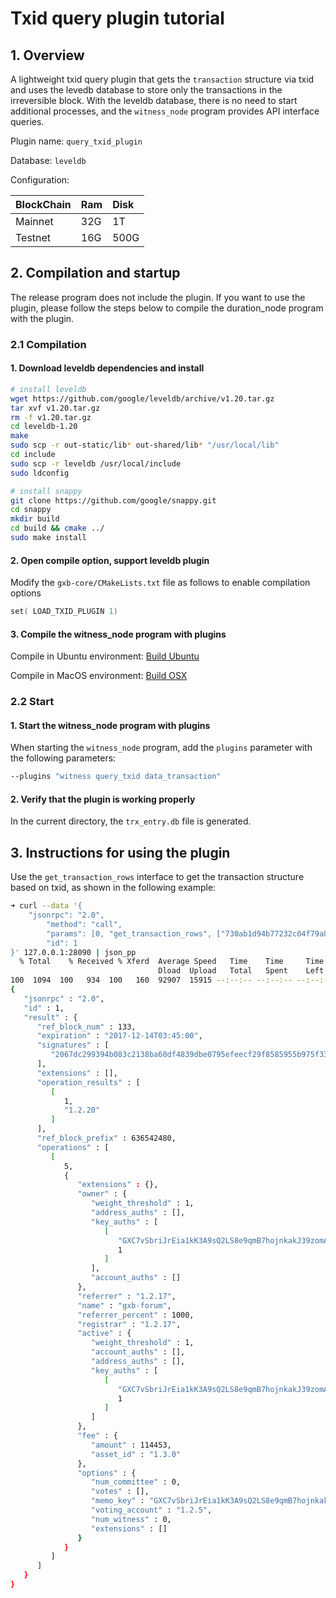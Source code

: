 # Txid query plugin tutorial

## 1. Overview

A lightweight txid query plugin that gets the `transaction` structure via txid and uses the levedb database to store only the transactions in the irreversible block. With the leveldb database, there is no need to start additional processes, and the `witness_node` program provides API interface queries.

Plugin name: `query_txid_plugin`

Database: `leveldb`

Configuration:

| BlockChain | Ram | Disk |
| :--- | :--- | :-- |
| Mainnet | 32G | 1T |
| Testnet | 16G | 500G |


## 2. Compilation and startup

The release program does not include the plugin. If you want to use the plugin, please follow the steps below to compile the duration_node program with the plugin.

### 2.1 Compilation

#### 1. Download leveldb dependencies and install

``` sh
# install leveldb
wget https://github.com/google/leveldb/archive/v1.20.tar.gz
tar xvf v1.20.tar.gz
rm -f v1.20.tar.gz
cd leveldb-1.20
make
sudo scp -r out-static/lib* out-shared/lib* "/usr/local/lib"
cd include
sudo scp -r leveldb /usr/local/include
sudo ldconfig
```
```sh
# install snappy
git clone https://github.com/google/snappy.git
cd snappy
mkdir build
cd build && cmake ../
sudo make install
```

#### 2. Open compile option, support leveldb plugin

Modify the `gxb-core/CMakeLists.txt` file as follows to enable compilation options

```cpp
set( LOAD_TXID_PLUGIN 1)
```

#### 3. Compile the witness_node program with plugins

Compile in Ubuntu environment: [Build Ubuntu](https://github.com/gxchain/gxb-core/wiki/BUILD_UBUNTU)

Compile in MacOS environment: [Build OSX](https://github.com/gxchain/gxb-core/wiki/BUILD_OS_X)

### 2.2 Start

#### 1. Start the witness_node program with plugins

When starting the `witness_node` program, add the `plugins` parameter with the following parameters:

```bash
--plugins "witness query_txid data_transaction"
```

#### 2. Verify that the plugin is working properly

In the current directory, the `trx_entry.db` file is generated.

## 3. Instructions for using the plugin

Use the `get_transaction_rows` interface to get the transaction structure based on txid, as shown in the following example:

```bash
➜ curl --data '{
    "jsonrpc": "2.0",
        "method": "call",
        "params": [0, "get_transaction_rows", ["730ab1d94b77232c04f79a83480bf5b2721d0837"]],
        "id": 1
}' 127.0.0.1:28090 | json_pp
  % Total    % Received % Xferd  Average Speed   Time    Time     Time  Current
                                 Dload  Upload   Total   Spent    Left  Speed
100  1094  100   934  100   160  92907  15915 --:--:-- --:--:-- --:--:--  101k
{
   "jsonrpc" : "2.0",
   "id" : 1,
   "result" : {
      "ref_block_num" : 133,
      "expiration" : "2017-12-14T03:45:00",
      "signatures" : [
         "2067dc299394b083c2138ba60df4839dbe0795efeecf29f8585955b975f3390c6d10bc55de4717c32770803fdc61364400e994a0194039f800058bccadec9e3686"
      ],
      "extensions" : [],
      "operation_results" : [
         [
            1,
            "1.2.20"
         ]
      ],
      "ref_block_prefix" : 636542480,
      "operations" : [
         [
            5,
            {
               "extensions" : {},
               "owner" : {
                  "weight_threshold" : 1,
                  "address_auths" : [],
                  "key_auths" : [
                     [
                        "GXC7vSbriJrEia1kK3A9sQ2LS8e9qmB7hojnkakJ39zomAba5jTek",
                        1
                     ]
                  ],
                  "account_auths" : []
               },
               "referrer" : "1.2.17",
               "name" : "gxb-forum",
               "referrer_percent" : 1000,
               "registrar" : "1.2.17",
               "active" : {
                  "weight_threshold" : 1,
                  "account_auths" : [],
                  "address_auths" : [],
                  "key_auths" : [
                     [
                        "GXC7vSbriJrEia1kK3A9sQ2LS8e9qmB7hojnkakJ39zomAba5jTek",
                        1
                     ]
                  ]
               },
               "fee" : {
                  "amount" : 114453,
                  "asset_id" : "1.3.0"
               },
               "options" : {
                  "num_committee" : 0,
                  "votes" : [],
                  "memo_key" : "GXC7vSbriJrEia1kK3A9sQ2LS8e9qmB7hojnkakJ39zomAba5jTek",
                  "voting_account" : "1.2.5",
                  "num_witness" : 0,
                  "extensions" : []
               }
            }
         ]
      ]
   }
}
```
